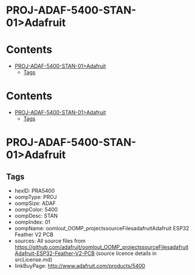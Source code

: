 
PROJ-ADAF-5400-STAN-01>Adafruit
===============================

Contents
========

* [PROJ-ADAF-5400-STAN-01>Adafruit](#proj-adaf-5400-stan-01adafruit)
	* [Tags](#tags)

Contents
========

* [PROJ-ADAF-5400-STAN-01>Adafruit](#proj-adaf-5400-stan-01adafruit)
	* [Tags](#tags)

# PROJ-ADAF-5400-STAN-01>Adafruit

## Tags

- hexID: PRA5400
- oompType: PROJ
- oompSize: ADAF
- oompColor: 5400
- oompDesc: STAN
- oompIndex: 01
- oompName: oomlout_OOMP_projectssourceFilesadafruitAdafruit ESP32 Feather V2 PCB
- sources: All source files from https://github.com/adafruit/oomlout_OOMP_projectssourceFilesadafruitAdafruit-ESP32-Feather-V2-PCB (source licence details in srcLicense.md)
- linkBuyPage: http://www.adafruit.com/products/5400
